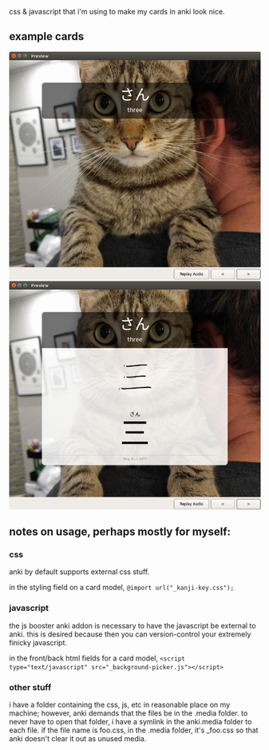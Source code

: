 css & javascript that i'm using to make my cards in anki look nice.

## example cards
![Example Front Card](/docs/example-front-card.png "Example Front")
![Example Back Card](/docs/example-back-card.png "Example Back")

## notes on usage, perhaps mostly for myself:

### css

anki by default supports external css stuff.

in the styling field on a card model, 
`@import url("_kanji-key.css");`

### javascript

the js booster anki addon is necessary to have the javascript be external to anki. this is desired because then you can version-control your extremely finicky javascript.

in the front/back html fields for a card model,
`<script type="text/javascript" src="_background-picker.js"></script>`

### other stuff

i have a folder containing the css, js, etc in reasonable place on my machine; however, anki demands that the files be in the .media folder. to never have to open that folder, i have a symlink in the anki.media folder to each file. if the file name is foo.css, in the .media folder, it's \_foo.css so that anki doesn't clear it out as unused media.
